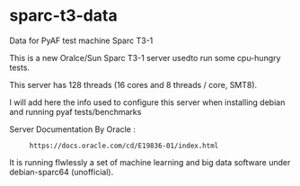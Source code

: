 # sparc-t3-data
Data for PyAF test machine Sparc T3-1

This is a new Oralce/Sun Sparc T3-1 server usedto run some cpu-hungry tests.

This server has 128 threads (16 cores and 8 threads / core, SMT8).

I will add here the info used to configure this server when installing debian and running pyaf tests/benchmarks

Server Documentation By Oracle : 

         https://docs.oracle.com/cd/E19836-01/index.html
        
It is running flwlessly a set of machine learning and big data software under debian-sparc64 (unofficial).

